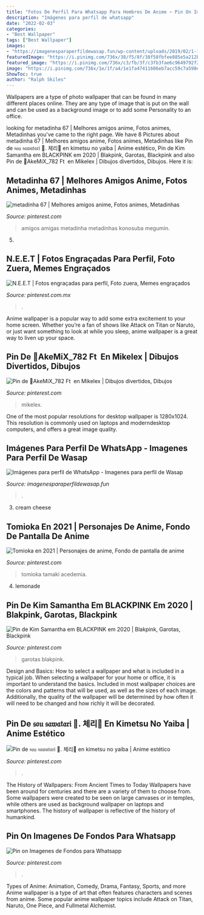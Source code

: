 ```yaml
---
title: "Fotos De Perfil Para Whatsapp Para Hombres De Anime ~ Pin On Imagenes De Fondos Para Whatsapp"
description: "Imágenes para perfil de whatsapp"
date: "2022-02-03"
categories:
- "Best Wallpaper"
tags: ["Best Wallpaper"]
images:
- "https://imagenesparaperfildewasap.fun/wp-content/uploads/2019/02/1-1.png"
featuredImage: "https://i.pinimg.com/736x/38/f5/8f/38f58fbfee885e5a212b409ee076408f.jpg"
featured_image: "https://i.pinimg.com/736x/c3/fb/3f/c3fb3fae6c9649792f29e72580087797.jpg"
image: "https://i.pinimg.com/736x/1e/1f/a4/1e1fa47411606eb7acc59c7a598e5c59.jpg"
ShowToc: true
author: "Ralph Skiles"
---
```





Wallpapers are a type of photo wallpaper that can be found in many different places online. They are any type of image that is put on the wall and can be used as a background image or to add some Personality to an office.

	

		
looking for metadinha 67 | Melhores amigos anime, Fotos animes, Metadinhas you've came to the right page. We have 8 Pictures about metadinha 67 | Melhores amigos anime, Fotos animes, Metadinhas like Pin de 𝔰𝔬𝔲 𝔰𝔞𝔴𝔞𝔱𝔞𝔯𝔦 🥀. 체리💌 en kimetsu no yaiba | Anime estético, Pin de Kim Samantha em BLACKPINK em 2020 | Blakpink, Garotas, Blackpink and also Pin de 🔞AkeMiX_782 Ft ️ en Mikelex | Dibujos divertidos, Dibujos. Here it is:
		
    
## Metadinha 67 | Melhores Amigos Anime, Fotos Animes, Metadinhas

<img loading=lazy src="https://i.pinimg.com/736x/1e/1f/a4/1e1fa47411606eb7acc59c7a598e5c59.jpg" onerror="this.onerror=null;this.src='https://tse3.mm.bing.net/th?id=OIP.wXDI-5uj1YZqsGJa1JEAFgHaHa&amp;pid=15.1';" alt="metadinha 67 | Melhores amigos anime, Fotos animes, Metadinhas">

_Source: pinterest.com_

>amigos amigas metadinha metadinhas konosuba megumin. 

	

5.

    
## N.E.E.T | Fotos Engraçadas Para Perfil, Foto Zuera, Memes Engraçados

<img loading=lazy src="https://i.pinimg.com/736x/6a/85/fd/6a85fd73bdc58676ddd33f8095a15484.jpg" onerror="this.onerror=null;this.src='https://tse3.mm.bing.net/th?id=OIP.rMGrjn4AlzSx-GBlWOJXfQHaGc&amp;pid=15.1';" alt="N.E.E.T | Fotos engraçadas para perfil, Foto zuera, Memes engraçados">

_Source: pinterest.com.mx_

>. 

	

Anime wallpaper is a popular way to add some extra excitement to your home screen. Whether you’re a fan of shows like Attack on Titan or Naruto, or just want something to look at while you sleep, anime wallpaper is a great way to liven up your space.

    
## Pin De 🔞AkeMiX_782 Ft ️ En Mikelex | Dibujos Divertidos, Dibujos

<img loading=lazy src="https://i.pinimg.com/736x/38/f5/8f/38f58fbfee885e5a212b409ee076408f.jpg" onerror="this.onerror=null;this.src='https://tse1.mm.bing.net/th?id=OIP.JsiRTCVXZVyOoPD4YkAKmwHaHa&amp;pid=15.1';" alt="Pin de 🔞AkeMiX_782 Ft ️ en Mikelex | Dibujos divertidos, Dibujos">

_Source: pinterest.com_

>mikelex. 

	

One of the most popular resolutions for desktop wallpaper is 1280x1024. This resolution is commonly used on laptops and moderndesktop computers, and offers a great image quality.

    
## Imágenes Para Perfil De WhatsApp - Imagenes Para Perfil De Wasap

<img loading=lazy src="https://imagenesparaperfildewasap.fun/wp-content/uploads/2019/02/1-1.png" onerror="this.onerror=null;this.src='https://tse4.mm.bing.net/th?id=OIP.UvTf9cCYEHwhFd9pbPbKBwHaGf&amp;pid=15.1';" alt="Imágenes para perfil de WhatsApp - Imagenes para perfil de Wasap">

_Source: imagenesparaperfildewasap.fun_

>. 

	

3. cream cheese 

    
## Tomioka En 2021 | Personajes De Anime, Fondo De Pantalla De Anime

<img loading=lazy src="https://i.pinimg.com/736x/c3/fb/3f/c3fb3fae6c9649792f29e72580087797.jpg" onerror="this.onerror=null;this.src='https://tse2.mm.bing.net/th?id=OIP.PBfK91txhAE8zDh2aVrh9wHaNK&amp;pid=15.1';" alt="Tomioka en 2021 | Personajes de anime, Fondo de pantalla de anime">

_Source: pinterest.com_

>tomioka tamaki acedemia. 

	

4. lemonade 

    
## Pin De Kim Samantha Em BLACKPINK Em 2020 | Blakpink, Garotas, Blackpink

<img loading=lazy src="https://i.pinimg.com/736x/aa/85/09/aa8509ecd6c2a4d0f9e320ad122d76cc.jpg" onerror="this.onerror=null;this.src='https://tse1.mm.bing.net/th?id=OIP.cPFZQg6r1pXsYtl75Gs4ggHaHa&amp;pid=15.1';" alt="Pin de Kim Samantha em BLACKPINK em 2020 | Blakpink, Garotas, Blackpink">

_Source: pinterest.com_

>garotas blakpink. 

	

Design and Basics: How to select a wallpaper and what is included in a typical job.
When selecting a wallpaper for your home or office, it is important to understand the basics. Included in most wallpaper choices are the colors and patterns that will be used, as well as the sizes of each image. Additionally, the quality of the wallpaper will be determined by how often it will need to be changed and how richly it will be decorated.

    
## Pin De 𝔰𝔬𝔲 𝔰𝔞𝔴𝔞𝔱𝔞𝔯𝔦 🥀. 체리💌 En Kimetsu No Yaiba | Anime Estético

<img loading=lazy src="https://i.pinimg.com/736x/73/2e/9a/732e9af0f3fb71b57d926647be618208.jpg" onerror="this.onerror=null;this.src='https://tse3.mm.bing.net/th?id=OIP.QHF788L2ZntiAsuoF5VBXwHaH3&amp;pid=15.1';" alt="Pin de 𝔰𝔬𝔲 𝔰𝔞𝔴𝔞𝔱𝔞𝔯𝔦 🥀. 체리💌 en kimetsu no yaiba | Anime estético">

_Source: pinterest.com_

>. 

	

The History of Wallpapers: From Ancient Times to Today
Wallpapers have been around for centuries and there are a variety of them to choose from. Some wallpapers were created to be seen on large canvases or in temples, while others are used as background wallpaper on laptops and smartphones. The history of wallpaper is reflective of the history of humankind.

    
## Pin On Imagenes De Fondos Para Whatsapp

<img loading=lazy src="https://i.pinimg.com/736x/0c/0c/0d/0c0c0dbeb2b4d78042be2d14609b7fbb.jpg" onerror="this.onerror=null;this.src='https://tse4.mm.bing.net/th?id=OIP.-l18dV4XpFEV8FyzTm_ZAgHaNK&amp;pid=15.1';" alt="Pin on Imagenes de Fondos para Whatsapp">

_Source: pinterest.com_

>. 

	

Types of Anime: Animation, Comedy, Drama, Fantasy, Sports, and more
Anime wallpaper is a type of art that often features characters and scenes from anime. Some popular anime wallpaper topics include Attack on Titan, Naruto, One Piece, and Fullmetal Alchemist.

